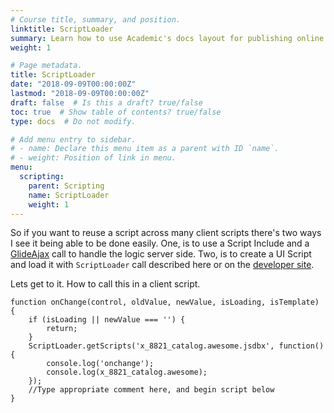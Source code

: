 ```yaml
---
# Course title, summary, and position.
linktitle: ScriptLoader
summary: Learn how to use Academic's docs layout for publishing online courses, software documentation, and tutorials.
weight: 1

# Page metadata.
title: ScriptLoader
date: "2018-09-09T00:00:00Z"
lastmod: "2018-09-09T00:00:00Z"
draft: false  # Is this a draft? true/false
toc: true  # Show table of contents? true/false
type: docs  # Do not modify.

# Add menu entry to sidebar.
# - name: Declare this menu item as a parent with ID `name`.
# - weight: Position of link in menu.
menu:
  scripting:
    parent: Scripting
    name: ScriptLoader
    weight: 1
---
```



So if you want to reuse a script across many client scripts there's two
ways I see it being able to be done easily. One, is to use a Script
Include and a [GlideAjax](/GlideAjax) call to handle the logic server
side. Two, is to create a UI Script and load it with `ScriptLoader` call
described here or on the [developer
site](https://developer.servicenow.com/app.do#!/api_doc?v=jakarta&id=c_ScriptLoaderAPI).

Lets get to it. How to call this in a client script.

``` {.js}
function onChange(control, oldValue, newValue, isLoading, isTemplate) {
    if (isLoading || newValue === '') {
        return;
    }
    ScriptLoader.getScripts('x_8821_catalog.awesome.jsdbx', function() {
        console.log('onchange');
        console.log(x_8821_catalog.awesome);
    });
    //Type appropriate comment here, and begin script below
}
```
